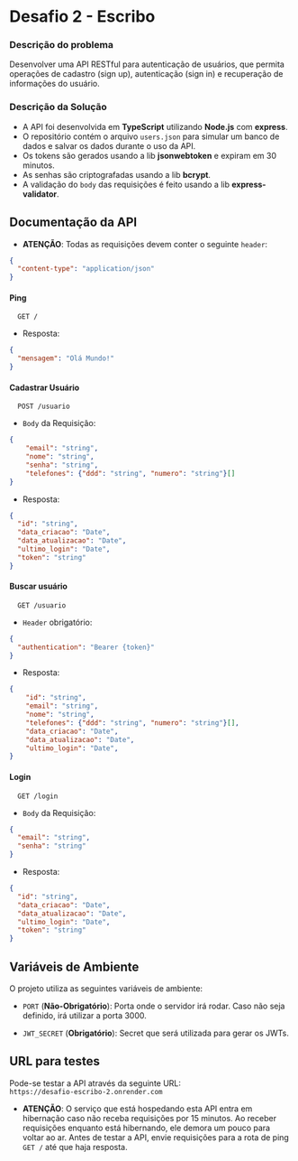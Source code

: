 # Desafio 2 - Escribo

### Descrição do problema

Desenvolver uma API RESTful para autenticação de usuários, que permita operações de cadastro (sign up), autenticação (sign in) e recuperação de informações do usuário.

### Descrição da Solução

- A API foi desenvolvida em **TypeScript** utilizando **Node.js** com **express**.
- O repositório contém o arquivo `users.json` para simular um banco de dados e salvar os dados durante o uso da API.
- Os tokens são gerados usando a lib **jsonwebtoken** e expiram em 30 minutos.
- As senhas são criptografadas usando a lib **bcrypt**.
- A validação do `body` das requisições é feito usando a lib **express-validator**.

## Documentação da API

- **ATENÇÃO**: Todas as requisições devem conter o seguinte `header`:

```json
{
  "content-type": "application/json"
}
```

#### Ping

```http
  GET /
```

- Resposta:

```json
{
  "mensagem": "Olá Mundo!"
}
```

#### Cadastrar Usuário

```http
  POST /usuario
```

- `Body` da Requisição:

```json
{
    "email": "string",
    "nome": "string",
    "senha": "string",
    "telefones": {"ddd": "string", "numero": "string"}[]
}
```

- Resposta:

```json
{
  "id": "string",
  "data_criacao": "Date",
  "data_atualizacao": "Date",
  "ultimo_login": "Date",
  "token": "string"
}
```

#### Buscar usuário

```http
  GET /usuario
```

- `Header` obrigatório:

```json
{
  "authentication": "Bearer {token}"
}
```

- Resposta:

```json
{
    "id": "string",
    "email": "string",
    "nome": "string",
    "telefones": {"ddd": "string", "numero": "string"}[],
    "data_criacao": "Date",
    "data_atualizacao": "Date",
    "ultimo_login": "Date",
}
```

#### Login

```http
  GET /login
```

- `Body` da Requisição:

```json
{
  "email": "string",
  "senha": "string"
}
```

- Resposta:

```json
{
  "id": "string",
  "data_criacao": "Date",
  "data_atualizacao": "Date",
  "ultimo_login": "Date",
  "token": "string"
}
```

## Variáveis de Ambiente

O projeto utiliza as seguintes variáveis de ambiente:

- `PORT` (**Não-Obrigatório**): Porta onde o servidor irá rodar. Caso não seja definido, irá utilizar a porta 3000.

- `JWT_SECRET` (**Obrigatório**): Secret que será utilizada para gerar os JWTs.

## URL para testes

Pode-se testar a API através da seguinte URL:  
`https://desafio-escribo-2.onrender.com`

- **ATENÇÃO**: O serviço que está hospedando esta API entra em hibernação caso não receba requisições por 15 minutos. Ao receber requisições enquanto está hibernando, ele demora um pouco para voltar ao ar. Antes de testar a API, envie requisições para a rota de ping `GET /` até que haja resposta.
